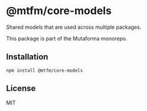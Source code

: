 # @mtfm/core-models

Shared models that are used across multiple packages.

This package is part of the Mutaforma monorepo.

## Installation

```
npm install @mtfm/core-models
```
## License

MIT